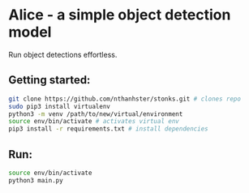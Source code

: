 # Alice - a simple object detection model
Run object detections effortless.

## Getting started:
```bash
git clone https://github.com/nthanhster/stonks.git # clones repo
sudo pip3 install virtualenv
python3 -m venv /path/to/new/virtual/environment
source env/bin/activate # activates virtual env
pip3 install -r requirements.txt # install dependencies
```

## Run:
```bash
source env/bin/activate
python3 main.py
```
